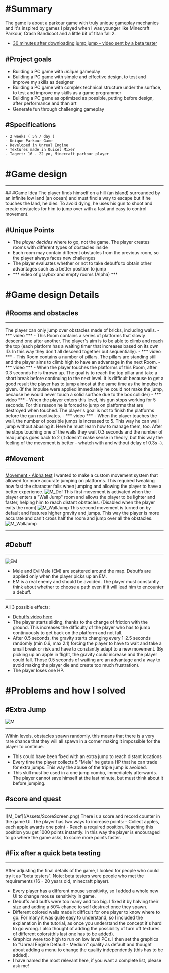 # #Summary
The game is about a parkour game with truly unique gameplay mechanics and it's inspired by games I played when I was younger like Minecraft Parkour, Crash Bandicoot and a little bit of titan fall 2.
- [30 minutes after downloading jump jump - video sent by a beta tester](https://youtu.be/Y-nhzk6zQLI)

## #Project goals


- Building a PC game with *unique* gameplay
- Building a PC game with simple and effective design, to test and improve my skills as designer
- Building a PC game with complex technical structure under the surface, to test and improve my skills as a game programmer
- Building a PC game as optimized as possible, putting before design, after performance and than art
- Generate fun through challenging gameplay

## #Specifications

    - 2 weeks ( 5h / day )
    - Unique Parkour Game
    - Developed in Unreal Engine
    - Textures made in Quixel Mixer
    - Tagert: 16 - 22 yo, Minecraft parkour player


# #Game design
<hr>
## #Game Idea
The player finds himself on a hill (an island) surrounded by an infinite low land (an ocean) and must find a way to escape but if he touches the land, he dies. To avoid dying, he uses his gun to shoot and create obstacles for him to jump over with a fast and easy to control movement.

## #Unique Points

- The *player decides* where to go, not the game. The player creates rooms with different types of obstacles inside
- Each room may contain different obstacles from the previous room, so the player always faces new challenges
- The player evaluates whether or not to take debuffs to obtain other advantages such as a better position to jump
- *** video of graybox and empty rooms (Alpha) ***
  
# #Game design Details

## #Rooms and obstacles
<hr>
The player can only jump over obstacles made of bricks, including walls.
- *** video ***
- This Room contains a series of platforms that slowly descend one after another. The player's aim is to be able to climb and reach the top (each platform has a waiting timer that increases based on its own ID. In this way they don't all descend together but sequentially).
- *** video ***
- This Room contains a number of pillars. The pillars are standing still and the player aims to climb high to have an advantage in the next Room.
- *** video ***
- When the player touches the platforms of this Room, after 0.3 seconds he is thrown up. The goal is to reach the top pillar and take a short break before continuing to the next level. It is difficult because to get a good result the player has to jump almost at the same time as the impulse is given. (If the impulse were applied immediately he could not make the jump, because he would never touch a solid surface due to the box collider)
- *** video ***
- When the player enters this level, his gun stops working for 5 seconds. For this reason he is forced to jump on platforms that are destroyed when touched. The player's goal is not to finish the platforms before the gun reactivates.
- *** video ***
- When the player touches the wall, the number of possible jumps is increased to 5. This way he can wall jump without abusing it. Here he must learn how to manage them, too. After he stops touching one of the walls they wait 0.3 seconds and the number of max jumps goes back to 2 (it doesn't make sense in theory, but this way the feeling of the movement is better - whatch with and without delay of 0.3s -). 

## #Movement
<hr>

[Movement - Alpha test](https://youtu.be/-iffBPt68O0)
I wanted to make a custom movement system that allowed for more accurate jumping on platforms. This required tweaking how fast the character falls when jumping and allowing the player to have a better experience.
![M_Def](/Assets/MovementScreen_1.png)
This first movement is activated when the player enters a "Wall Jump" room and allows the player to be lighter and faster, helping him to reach distant obstacles. (Disabled when the player exits the room)
![M_WallJump](/Assets/MovementScreen_3.png)
This second movement is turned on by default and features higher gravity and jumps. This way the player is more accurate and can't cross half the room and jump over all the obstacles.
![M_WallJump](/Assets/MovementScreen_2.png)

<hr>

## #Debuff

<hr>

![EM](/Assets/EM_img.png)
- Mele and EvilMele (EM) are scattered around the map. Debuffs are applied only when the player picks up an EM.
- EM is a real enemy and should be avoided. The player must constantly think about whether to choose a path even if it will lead him to encounter a debuff.
<hr>

All 3 possible effects:
- [Debuffs video here](https://youtu.be/UihloKcqq-Y)
- The player starts sliding, thanks to the change of friction with the ground. This increases the difficulty of the player who has to jump continuously to get back on the platform and not fall.
- After 0.5 seconds, the gravity starts changing every 1-2.5 seconds randomly (min 0.6, max 2.1) forcing the player to have to wait and take a small break or risk and have to constantly adapt to a new movement. (By picking up an apple in flight, the gravity could increase and the player could fall. Those 0.5 seconds of waiting are an advantage and a way to avoid making the player die and create too much frustration).
- The player loses one HP.


# #Problems and how I solved

## #Extra Jump
![M](/Assets/M_img.png)
<hr>
Within levels, obstacles spawn randomly. this means that there is a very rare chance that they will all spawn in a corner making it impossible for the player to continue.

- This could have been fixed with an extra jump to reach distant locations
- Every time the player collects 5 "Mele" he gets a HP that he can trade for extra jumps. This way the abuse of the triple jump is avoided.
- This skill must be used in a one jump combo, immediately afterwards. The player cannot save himself at the last minute, but must think about it before jumping.
## #score and quest
<hr>
![M_Def](/Assets/ScoreScreen.png)
There is a score and record counter in the game UI. The player has two ways to increase points:
- Collect apples, each apple awards one point
- Reach a required position. Reaching this position you get 1000 points instantly. In this way the player is encouraged to go where the game asks, to score more points faster.

## #Fix after a quick beta testing
<hr>
After adjusting the final details of the game, I looked for people who could try it as "beta testers".
Note: beta testers were people who met the requirements (16 - 20 years old, minecraft player).

- Every player has a different mouse sensitivity, so I added a whole new UI to change mouse sensitivity in game.
- Debuffs and buffs were too many and too big. I fixed it by halving their size and adding a 50% chance to self destruct once they spawn.
- Different colored walls made it difficult for one player to know where to go. For many it was quite easy to understand, so I included the explanation in the tutorial, as once you understand the concept it's hard to go wrong. I also thought of adding the possibility of turn off textures of different colors(this last one has to be added).
- Graphics were too high to run on low level PCs. I then set the graphics to "Unreal Engine Default - Medium" quality as default and thought about adding a menu to change the quality independently (this has to be added).
- I have named the most relevant here, if you want a complete list, please ask me!
